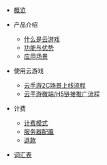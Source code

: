 

* [概览](/ucgs/README.md)
* 产品介绍   <!-- 以下是参考的目录模版，旨在建议产品文档应该包含的内容模块。实际章节划分可根据实际内容进行调整 -->
   * [什么是云游戏](/ucgs/README#_1了解)
   * [功能与优势](/ucgs/README#功能与优势)
   * [应用场景](/ucgs/README#应用场景)

* 使用云游戏
  * [云手游2C场景上线流程](/ucgs/user_guide#X86云手游2C场景上线流程)
  * [云手游微端/H5链接推广流程](/ucgs/user_guide#云手游微端/H5链接推广流程)
 
 
* 计费
   * [计费模式](/ucgs/price#计费模式)
   * [服务器配置](/ucgs/price#ARM服务器配置)
   * [退款](/ucgs/price#退款)

* [词汇表](/ucgs/_glossary.md)


 <!--  
* 快速上手指南
   * [创建WEB服务](/ucgs/quick_start#创建Servless服务)
   * [使用WEB云游戏](/ucgs/quick_start#通过WEB访问DEMO页面)
-->
